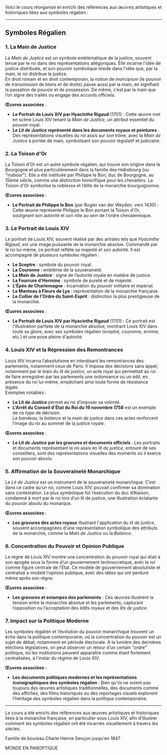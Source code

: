Voici le cours réorganisé et enrichi des références aux œuvres artistiques et historiques liées aux symboles régalien :

---

## Symboles Régalien

### 1. **La Main de Justice**  
La *Main de Justice* est un symbole emblématique de la justice, souvent tenue par le roi dans des représentations allégoriques. Elle incarne l'idée de justice distribuée, et son pouvoir symbolique réside dans l'idée que, par la main, le roi distribue la justice.  
En droit romain et en droit contemporain, la notion de *mancipium* (le pouvoir de transmission de biens et de droits) passe aussi par la main, en signifiant la passation de pouvoir et de possession. De même, c’est par la main que l’on signe des traités ou engage des accords officiels.

**Œuvres associées** :
- **Le Portrait de Louis XIV par Hyacinthe Rigaud** (1701) : Cette œuvre met en scène Louis XIV tenant la *Main de Justice*, un attribut essentiel du pouvoir royal.
- **Le *Lit de Justice* représenté dans les documents royaux et peintures** : Des représentations visuelles du roi assis sur son trône, avec la *Main de Justice* à portée de main, symbolisant son pouvoir législatif et judiciaire.

### 2. **La Toison d'Or**  
La Toison d'Or est un autre symbole régalien, qui trouve son origine dans la Bourgogne et plus particulièrement dans la famille des *Habsbourg* (ou "insbour"). Elle a été instituée par Philippe le Bon, duc de Bourgogne, au 15ème siècle, comme une distinction honorifique pour les chevaliers. La Toison d'Or symbolise la noblesse et l’élite de la monarchie bourguignonne.

**Œuvres associées** :
- **Le Portrait de Philippe le Bon** (par Rogier van der Weyden, vers 1430) : Cette œuvre représente Philippe le Bon portant la Toison d'Or, soulignant son autorité et son rôle au sein de l'ordre chevaleresque.

### 3. **Le Portrait de Louis XIV**  
Le portrait de Louis XIV, souvent réalisé par des artistes tels que *Hyacinthe Rigaud*, est une image puissante de la monarchie absolue. Commandé par le roi lui-même, ce portrait reflète sa majesté et son autorité. Il est accompagné de plusieurs symboles régalien :

  - **Le Sceptre** : symbole du pouvoir royal.
  - **La Couronne** : emblème de la souveraineté.
  - **La Main de Justice** : signe de l’autorité royale en matière de justice.
  - **La Fourrure d'Hermine** : symbole de pureté et de majesté.
  - **L'Épée de Charlemagne** : incarnation du pouvoir militaire et impérial.
  - **Le Manteau à Fleurs de Lys** : représentation de la monarchie française.
  - **Le Collier de l'Ordre du Saint-Esprit** : distinction la plus prestigieuse de la monarchie.

**Œuvres associées** :
- **Le Portrait de Louis XIV par Hyacinthe Rigaud** (1701) : Ce portrait est l'illustration parfaite de la monarchie absolue, montrant Louis XIV dans toute sa gloire, avec ses symboles régalien (sceptre, couronne, ermine, etc.) et une pose pleine d'autorité.

### 4. **Louis XIV et la Répression des Remontrances**  
Louis XIV incarna l’absolutisme en interdisant les remontrances des parlements, notamment ceux de Paris. Il imposa des décisions sans appel, notamment par le biais du *lit de justice*, un acte royal qui permettait au roi de faire enregistrer par les parlements une ordonnance ou un édit, en présence du roi lui-même, empêchant ainsi toute forme de résistance légale.  
Exemples notables :  
- **Le Lit de Justice** permet au roi d’imposer sa volonté.  
- **L'Arrêt du Conseil d'État du Roi du 19 novembre 1758** est un exemple de ce type de décision.  
Le *bandeau*, la *balance* et la *main de justice* dans ces actes renforcent l’image du roi au sommet de la justice royale.

**Œuvres associées** :
- **Le *Lit de Justice* par les gravures et documents officiels** : Les portraits et documents représentant le roi assis en *lit de justice*, entouré de ses conseillers, sont des représentations visuelles des moments où il exerce son pouvoir absolu.

### 5. **Affirmation de la Souveraineté Monarchique**  
Le *Lit de Justice* est un instrument de la souveraineté monarchique. C’est dans ce cadre qu’un roi, comme Louis XIV, pouvait confirmer sa domination sans contestation. Le plus symbolique fut l’exécution du duc d’Alaison, condamné à mort par le roi lors d’un lit de justice, une illustration éclatante du pouvoir absolu du monarque.

**Œuvres associées** :
- **Les gravures des actes royaux** illustrant l'application du *lit de justice*, souvent accompagnées d'une représentation symbolique des attributs de la monarchie, comme la *Main de Justice* ou la *Balance*.

### 6. **Concentration du Pouvoir et Opinion Publique**  
Le règne de Louis XIV montre une concentration du pouvoir royal qui était à son apogée sous la forme d’un gouvernement technocratique, avec le roi comme figure centrale de l’État. Ce modèle de gouvernement absolutiste et centralisé a modelé l’opinion publique, avec des idées qui ont perduré même après son règne.

**Œuvres associées** :
- **Les gravures et estampes des parlements** : Ces œuvres illustrent la tension entre la monarchie absolue et les parlements, capturant l’opposition ou l’acceptation des édits royaux et des *lits de justice*.

### 7. **Impact sur la Politique Moderne**  
Les symboles régalien et l’évolution du pouvoir monarchique trouvent un écho dans la politique contemporaine, où la concentration du pouvoir est un sujet de débat, notamment en période électorale. À la lumière des dernières élections législatives, on peut observer un retour d’un certain "ordre" politique, où les institutions peuvent apparaître comme étant fortement centralisées, à l'instar du régime de Louis XIV.

**Œuvres associées** :
- **Les documents politiques modernes et les représentations iconographiques des symboles régalien** : Bien qu'ils ne soient pas toujours des œuvres artistiques traditionnelles, des documents comme des affiches, des films historiques ou des reportages visuels explorent l'héritage des symboles régalien dans la politique contemporaine.

---

Le cours a été enrichi des références aux œuvres artistiques et historiques liées à la monarchie française, en particulier sous Louis XIV, afin d’illustrer comment les symboles régalien ont été incarnés visuellement à travers les siècles.

Famille de boureau Charle Henrie Sençon jusqu'en 1847


MONDE EN PANOPTIQUE
